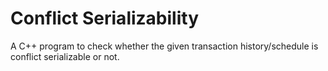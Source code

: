 # Conflict Serializability

A C++ program to check whether the given transaction history/schedule is conflict serializable or not.
